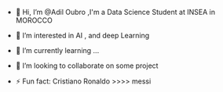 - 👋 Hi, I’m @Adil Oubro ,I'm a Data Science Student at INSEA in MOROCCO 
- 👀 I’m interested in AI , and deep Learning 
- 🌱 I’m currently learning ...
- 💞️ I’m looking to collaborate on some project 

- ⚡ Fun fact: Cristiano Ronaldo >>>> messi

<!---
AdilOubro/AdilOubro is a ✨ special ✨ repository because its `README.md` (this file) appears on your GitHub profile.
You can click the Preview link to take a look at your changes.
--->
